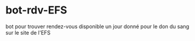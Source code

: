# bot-rdv-EFS
bot pour trouver rendez-vous disponible un jour donné pour le don du sang sur le site de l'EFS
